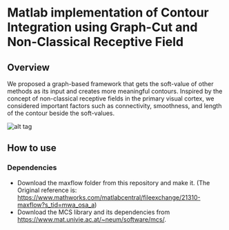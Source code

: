 # Matlab implementation of Contour Integration using Graph-Cut and Non-Classical Receptive Field

## Overview
We proposed a graph-based framework that gets the soft-value of other methods as its input and creates more meaningful contours. Inspired by the concept of non-classical receptive fields in the primary visual cortex, we considered important factors such as connectivity, smoothness, and length of the contour beside the soft-values.

![alt tag](https://github.com/z-mousavi/Contour_GraphCut/blob/main/Graphical_abstract.PNG)

## How to use
### Dependencies
* Download the maxflow folder from this repository and make it. (The Original reference is: https://www.mathworks.com/matlabcentral/fileexchange/21310-maxflow?s_tid=mwa_osa_a)
* Download the MCS library and its dependencies from https://www.mat.univie.ac.at/~neum/software/mcs/.
